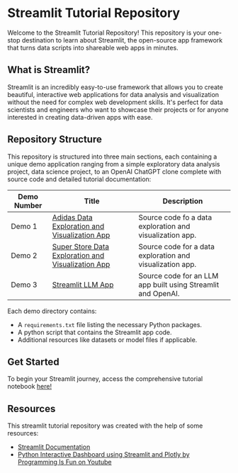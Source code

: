 # Streamlit Tutorial Repository

Welcome to the Streamlit Tutorial Repository! This repository is your one-stop destination to learn about Streamlit, the open-source app framework that turns data scripts into shareable web apps in minutes.

## What is Streamlit?

Streamlit is an incredibly easy-to-use framework that allows you to create beautiful, interactive web applications for data analysis and visualization without the need for complex web development skills. It's perfect for data scientists and engineers who want to showcase their projects or for anyone interested in creating data-driven apps with ease.

## Repository Structure

This repository is structured into three main sections, each containing a unique demo application ranging from a simple exploratory data analysis project, data science project, to an OpenAI ChatGPT clone complete with source code and detailed tutorial documentation:

| Demo Number | Title                        | Description                                                          |
|-------------|------------------------------|----------------------------------------------------------------------|
| Demo 1      | [Adidas Data Exploration and Visualization App](/Adidas/adidas.py)         | Source code fo a data exploration and visualization app. |
| Demo 2      | [Super Store Data Exploration and Visualization App](/SuperStore/sales_dashboard.py) | Source code for a data exploration and visualization app. |
| Demo 3      | [Streamlit LLM App](/Streamlit_OpenAI/llm.ipynb)  | Source code for an LLM app built using Streamlit and OpenAI. |


Each demo directory contains:
- A `requirements.txt` file listing the necessary Python packages.
- A python script that contains the Streamlit app code.
- Additional resources like datasets or model files if applicable.


## Get Started

To begin your Streamlit journey, access the comprehensive tutorial notebook [here!](/streamlit_tutorial.ipynb)

## Resources

This streamlit tutorial repository was created with the help of some resources:

* [Streamlit Documentation](https://docs.streamlit.io/get-started)
* [Python Interactive Dashboard using Streamlit and Plotly by Programming Is Fun on Youtube](https://www.youtube.com/watch?v=7yAw1nPareM&t=157s)



